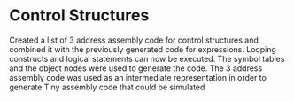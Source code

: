 # Control Structures
Created a list of 3 address assembly code for control structures and combined it with the previously generated code for expressions. Looping constructs and logical statements can now be executed. The symbol tables and the object nodes were used to generate the code. The 3 address assembly code was used as an intermediate representation in order to generate Tiny assembly code that could be simulated
